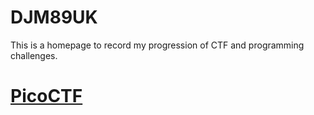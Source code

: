 # DJM89UK

This is a homepage to record my progression of CTF and programming challenges.

# [PicoCTF](./picoctf.md)


